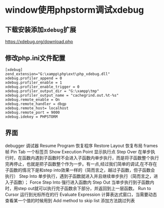 # window使用phpstorm调试xdebug

## 下载安装添加`xdebug`扩展

<a target="_blank" href="https://xdebug.org/download.php">https://xdebug.org/download.php</a>

## 修改php.ini文件配置
```
[xdebug]
zend_extension="G:\xampp\php\ext\php_xdebug.dll"
xdebug.profiler_append = 0 
xdebug.profiler_enable = 1 
xdebug.profiler_enable_trigger = 0 
xdebug.profiler_output_dir = "G:\xampp\tmp"
xdebug.profiler_output_name = "cachegrind.out.%t-%s"
xdebug.remote_enable = On 
xdebug.remote_handler = dbgp  
xdebug.remote_host= localhost  
xdebug.remote_port = 9000 
xdebug.idekey = PHPSTORM
```

## 界面

debugger 调试器
Resume Program 恢复程序
Restore Layout 恢复布局
frames 帧
Pin Tab 一个标签页
Show Execution Point 显示执行点
Step Over 在单步执行时，在函数内遇到子函数时不会进入子函数内单步执行，而是将子函数整个执行完再停止，也就是把子函数整个作为一步。有一点,经过我们简单的调试,在不存在子函数的情况下是和step into效果一样的（简而言之，越过子函数，但子函数会执行）
Step Into 单步执行，遇到子函数就进入并且继续单步执行（简而言之，进入子函数）；
Force Step Into 强行进入函数内
Step Out 当单步执行到子函数内时，用step out就可以执行完子函数余下部分，并返回到上一层函数。
Run to Cursor 运行到光标所在的行
Evaluate Expression 计算表达式窗口，当需要动态查看某一个值的时候用到
Add method to skip list 添加方法跳过列表

